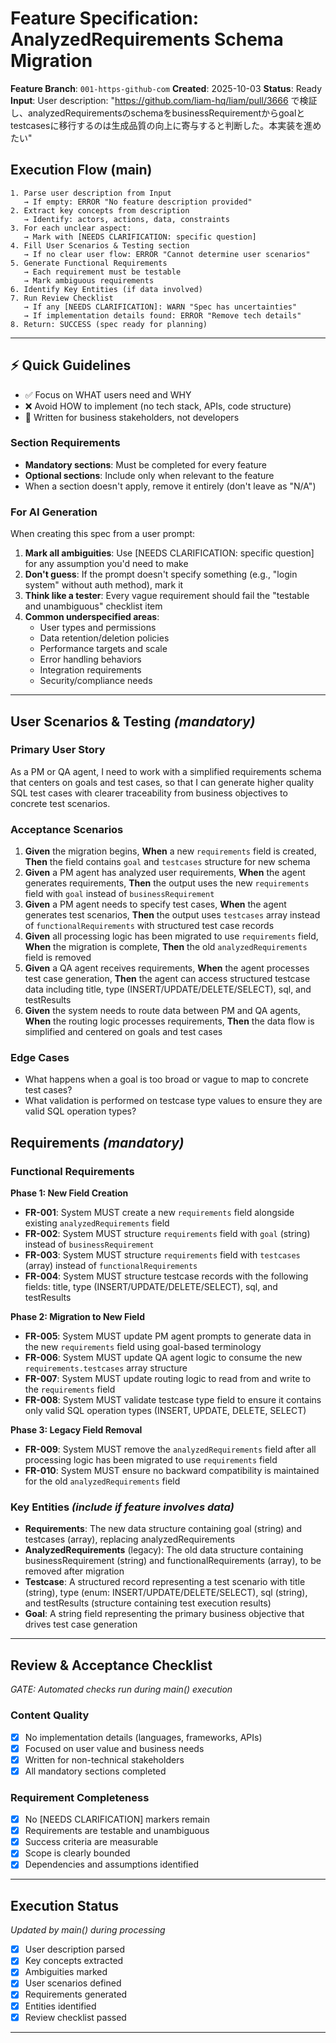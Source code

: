 # Feature Specification: AnalyzedRequirements Schema Migration

**Feature Branch**: `001-https-github-com`
**Created**: 2025-10-03
**Status**: Ready
**Input**: User description: "https://github.com/liam-hq/liam/pull/3666 で検証し、analyzedRequirementsのschemaをbusinessRequirementからgoalとtestcasesに移行するのは生成品質の向上に寄与すると判断した。本実装を進めたい"

## Execution Flow (main)
```
1. Parse user description from Input
   → If empty: ERROR "No feature description provided"
2. Extract key concepts from description
   → Identify: actors, actions, data, constraints
3. For each unclear aspect:
   → Mark with [NEEDS CLARIFICATION: specific question]
4. Fill User Scenarios & Testing section
   → If no clear user flow: ERROR "Cannot determine user scenarios"
5. Generate Functional Requirements
   → Each requirement must be testable
   → Mark ambiguous requirements
6. Identify Key Entities (if data involved)
7. Run Review Checklist
   → If any [NEEDS CLARIFICATION]: WARN "Spec has uncertainties"
   → If implementation details found: ERROR "Remove tech details"
8. Return: SUCCESS (spec ready for planning)
```

---

## ⚡ Quick Guidelines
- ✅ Focus on WHAT users need and WHY
- ❌ Avoid HOW to implement (no tech stack, APIs, code structure)
- 👥 Written for business stakeholders, not developers

### Section Requirements
- **Mandatory sections**: Must be completed for every feature
- **Optional sections**: Include only when relevant to the feature
- When a section doesn't apply, remove it entirely (don't leave as "N/A")

### For AI Generation
When creating this spec from a user prompt:
1. **Mark all ambiguities**: Use [NEEDS CLARIFICATION: specific question] for any assumption you'd need to make
2. **Don't guess**: If the prompt doesn't specify something (e.g., "login system" without auth method), mark it
3. **Think like a tester**: Every vague requirement should fail the "testable and unambiguous" checklist item
4. **Common underspecified areas**:
   - User types and permissions
   - Data retention/deletion policies
   - Performance targets and scale
   - Error handling behaviors
   - Integration requirements
   - Security/compliance needs

---

## User Scenarios & Testing *(mandatory)*

### Primary User Story
As a PM or QA agent, I need to work with a simplified requirements schema that centers on goals and test cases, so that I can generate higher quality SQL test cases with clearer traceability from business objectives to concrete test scenarios.

### Acceptance Scenarios
1. **Given** the migration begins, **When** a new `requirements` field is created, **Then** the field contains `goal` and `testcases` structure for new schema
2. **Given** a PM agent has analyzed user requirements, **When** the agent generates requirements, **Then** the output uses the new `requirements` field with `goal` instead of `businessRequirement`
3. **Given** a PM agent needs to specify test cases, **When** the agent generates test scenarios, **Then** the output uses `testcases` array instead of `functionalRequirements` with structured test case records
4. **Given** all processing logic has been migrated to use `requirements` field, **When** the migration is complete, **Then** the old `analyzedRequirements` field is removed
5. **Given** a QA agent receives requirements, **When** the agent processes test case generation, **Then** the agent can access structured testcase data including title, type (INSERT/UPDATE/DELETE/SELECT), sql, and testResults
6. **Given** the system needs to route data between PM and QA agents, **When** the routing logic processes requirements, **Then** the data flow is simplified and centered on goals and test cases

### Edge Cases
- What happens when a goal is too broad or vague to map to concrete test cases?
- What validation is performed on testcase type values to ensure they are valid SQL operation types?

## Requirements *(mandatory)*

### Functional Requirements

**Phase 1: New Field Creation**
- **FR-001**: System MUST create a new `requirements` field alongside existing `analyzedRequirements` field
- **FR-002**: System MUST structure `requirements` field with `goal` (string) instead of `businessRequirement`
- **FR-003**: System MUST structure `requirements` field with `testcases` (array) instead of `functionalRequirements`
- **FR-004**: System MUST structure testcase records with the following fields: title, type (INSERT/UPDATE/DELETE/SELECT), sql, and testResults

**Phase 2: Migration to New Field**
- **FR-005**: System MUST update PM agent prompts to generate data in the new `requirements` field using goal-based terminology
- **FR-006**: System MUST update QA agent logic to consume the new `requirements.testcases` array structure
- **FR-007**: System MUST update routing logic to read from and write to the `requirements` field
- **FR-008**: System MUST validate testcase type field to ensure it contains only valid SQL operation types (INSERT, UPDATE, DELETE, SELECT)

**Phase 3: Legacy Field Removal**
- **FR-009**: System MUST remove the `analyzedRequirements` field after all processing logic has been migrated to use `requirements` field
- **FR-010**: System MUST ensure no backward compatibility is maintained for the old `analyzedRequirements` field

### Key Entities *(include if feature involves data)*
- **Requirements**: The new data structure containing goal (string) and testcases (array), replacing analyzedRequirements
- **AnalyzedRequirements** (legacy): The old data structure containing businessRequirement (string) and functionalRequirements (array), to be removed after migration
- **Testcase**: A structured record representing a test scenario with title (string), type (enum: INSERT/UPDATE/DELETE/SELECT), sql (string), and testResults (structure containing test execution results)
- **Goal**: A string field representing the primary business objective that drives test case generation

---

## Review & Acceptance Checklist
*GATE: Automated checks run during main() execution*

### Content Quality
- [x] No implementation details (languages, frameworks, APIs)
- [x] Focused on user value and business needs
- [x] Written for non-technical stakeholders
- [x] All mandatory sections completed

### Requirement Completeness
- [x] No [NEEDS CLARIFICATION] markers remain
- [x] Requirements are testable and unambiguous
- [x] Success criteria are measurable
- [x] Scope is clearly bounded
- [x] Dependencies and assumptions identified

---

## Execution Status
*Updated by main() during processing*

- [x] User description parsed
- [x] Key concepts extracted
- [x] Ambiguities marked
- [x] User scenarios defined
- [x] Requirements generated
- [x] Entities identified
- [x] Review checklist passed

---
